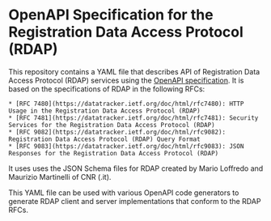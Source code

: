 # OpenAPI Specification for the Registration Data Access Protocol (RDAP)

This repository contains a YAML file that describes API of Registration Data
Access Protocol (RDAP) services using the [OpenAPI
specification](https://spec.openapis.org/oas/latest.html). It is based on the
specifications of RDAP in the following RFCs:

    * [RFC 7480](https://datatracker.ietf.org/doc/html/rfc7480): HTTP Usage in the Registration Data Access Protocol (RDAP)
    * [RFC 7481](https://datatracker.ietf.org/doc/html/rfc7481): Security Services for the Registration Data Access Protocol (RDAP)
    * [RFC 9082](https://datatracker.ietf.org/doc/html/rfc9082): Registration Data Access Protocol (RDAP) Query Format
    * [RFC 9083](https://datatracker.ietf.org/doc/html/rfc9083): JSON Responses for the Registration Data Access Protocol (RDAP)

It uses uses the JSON Schema files for RDAP created by Mario Loffredo and
Maurizio Martinelli of CNR (.it).

This YAML file can be used with various OpenAPI code generators to generate
RDAP client and server implementations that conform to the RDAP RFCs.
